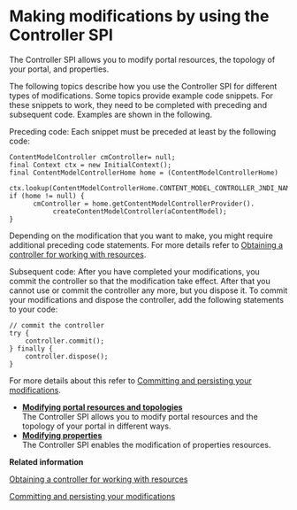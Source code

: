 # Making modifications by using the Controller SPI

The Controller SPI allows you to modify portal resources, the topology of your portal, and properties.

The following topics describe how you use the Controller SPI for different types of modifications. Some topics provide example code snippets. For these snippets to work, they need to be completed with preceding and subsequent code. Examples are shown in the following.

Preceding code: Each snippet must be preceded at least by the following code:

```
ContentModelController cmController= null;
final Context ctx = new InitialContext();
final ContentModelControllerHome home = (ContentModelControllerHome) 
      ctx.lookup(ContentModelControllerHome.CONTENT_MODEL_CONTROLLER_JNDI_NAME);
if (home != null) {
      cmController = home.getContentModelControllerProvider().
           createContentModelController(aContentModel);
}
```

Depending on the modification that you want to make, you might require additional preceding code statements. For more details refer to [Obtaining a controller for working with resources](ctrlrapit_obtn_ctrlr.md).

Subsequent code: After you have completed your modifications, you commit the controller so that the modification take effect. After that you cannot use or commit the controller any more, but you dispose it. To commit your modifications and dispose the controller, add the following statements to your code:

```
// commit the controller
try {
    controller.commit();
} finally {
    controller.dispose();
}

```

For more details about this refer to [Committing and persisting your modifications](ctrlrapit_comit.md).

-   **[Modifying portal resources and topologies](../dev/ctrlrapit_mdfy_restop.md)**  
The Controller SPI allows you to modify portal resources and the topology of your portal in different ways.
-   **[Modifying properties](../dev/ctrlrapit_mdfy_props.md)**  
The Controller SPI enables the modification of properties resources.


**Related information**  


[Obtaining a controller for working with resources](../dev/ctrlrapit_obtn_ctrlr.md)

[Committing and persisting your modifications](../dev/ctrlrapit_comit.md)

